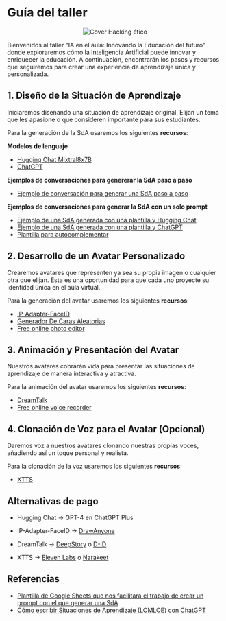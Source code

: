 # Guía del taller

<p align="center">
  <img src="assets/IA en el aula: Innovando la Educación del futuro.png" alt="Cover Hacking ético">
</p>

Bienvenidos al taller "IA en el aula: Innovando la Educación del futuro" donde exploraremos cómo la Inteligencia Artificial puede innovar y enriquecer la educación. A continuación, encontrarán los pasos y recursos que seguiremos para crear una experiencia de aprendizaje única y personalizada.


## 1. Diseño de la Situación de Aprendizaje
Iniciaremos diseñando una situación de aprendizaje original. Elijan un tema que les apasione o que consideren importante para sus estudiantes.

Para la generación de la SdA usaremos los siguientes **recursos**:

**Modelos de lenguaje**
- [Hugging Chat Mixtral8x7B](https://huggingface.co/chat/)
- [ChatGPT](https://chat.openai.com/)

**Ejemplos de conversaciones para genererar la SdA paso a paso**
- [Ejemplo de conversación para generar una SdA paso a paso](https://chat.openai.com/share/4320f3e4-ed57-4aab-97ac-e716e52a6169)


**Ejemplos de conversaciones para generar la SdA con un solo prompt**
- [Ejemplo de una SdA generada con una plantilla y Hugging Chat](https://hf.co/chat/r/Y4vpW2k)
- [Ejemplo de una SdA generada con una plantilla y ChatGPT](https://chat.openai.com/share/202a25ec-0483-40d0-945c-cfb3145e87f0)
- [Plantilla para autocomplementar](https://0xmrivas.github.io/Taller-IECA24-IA-en-el-aula/plantilla.md)

## 2. Desarrollo de un Avatar Personalizado
Crearemos avatares que representen ya sea su propia imagen o cualquier otra que elijan. Esta es una oportunidad para que cada uno proyecte su identidad única en el aula virtual.

Para la generación del avatar usaremos los siguientes **recursos**:

- [IP-Adapter-FaceID](https://huggingface.co/spaces/multimodalart/Ip-Adapter-FaceID)
- [Generador De Caras Aleatorias](https://www.thispersondoesnotexist.com/)
- [Free online photo editor](https://www.fotor.com/photo-editor-app/editor/basic)

## 3. Animación y Presentación del Avatar
Nuestros avatares cobrarán vida para presentar las situaciones de aprendizaje de manera interactiva y atractiva.

Para la animación del avatar usaremos los siguientes **recursos**:
- [DreamTalk](https://huggingface.co/spaces/fffiloni/dreamtalk)
- [Free online voice recorder](https://voice-recorder-online.com/)

## 4. Clonación de Voz para el Avatar (Opcional)
Daremos voz a nuestros avatares clonando nuestras propias voces, añadiendo así un toque personal y realista.


Para la clonación de la voz usaremos los siguientes **recursos**:

- [XTTS](https://huggingface.co/spaces/coqui/xtts)

<!-- ### Modelos Open Source

- Hugging Chat Mixtral8x7B: https://huggingface.co/chat/

- IP-Adapter-FaceID: https://huggingface.co/spaces/multimodalart/Ip-Adapter-FaceID

- DreamTalk: https://huggingface.co/spaces/fffiloni/dreamtalk

- XTTS: https://huggingface.co/spaces/coqui/xtts -->


## Alternativas de pago

-  Hugging Chat -> GPT-4 en ChatGPT Plus

- IP-Adapter-FaceID -> [DrawAnyone](https://drawanyone.ai) 

- DreamTalk -> [DeepStory](https://www.myheritage.es/deepstory)  o [D-ID](https://www.d-id.com)

- XTTS -> [Eleven Labs](https://elevenlabs.io) o [Narakeet](https://www.narakeet.com)


## Referencias

- [Plantilla de Google Sheets que nos facilitará el trabajo de crear un prompt con el que generar una SdA](https://docs.google.com/spreadsheets/d/1_ttpc1s6Ve528kqo1elvbOQxYj_fx_bIOu7rxfsmNVI/edit?usp=sharing)
- [Cómo escribir Situaciones de Aprendizaje (LOMLOE) con ChatGPT](https://profesorproductivo.com/como-escribir-situaciones-de-aprendizaje-con-chatgpt/)
